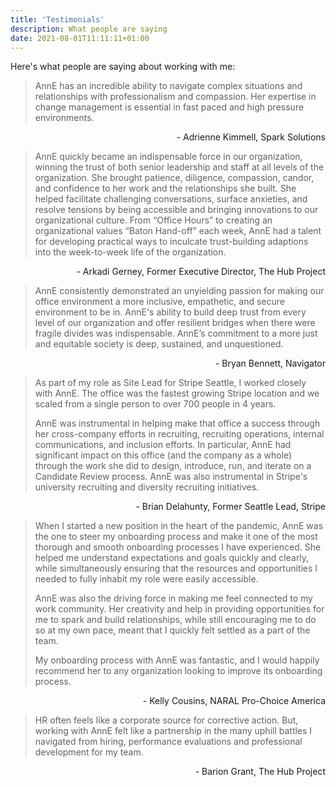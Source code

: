 ```yaml
---
title: 'Testimonials'
description: What people are saying
date: 2021-08-01T11:11:11+01:00
---
```


Here's what people are saying about working with me:

> AnnE has an incredible ability to navigate complex situations and relationships with professionalism and compassion. Her expertise in change management is essential in fast paced and high pressure environments.

<p style="text-align: right;"> - Adrienne Kimmell, Spark Solutions </p>

> AnnE quickly became an indispensable force in our organization, winning the trust of both senior leadership and staff at all levels of the organization. She brought patience, diligence, compassion, candor, and confidence to her work and the relationships she built. She helped facilitate challenging conversations, surface anxieties, and resolve tensions by being accessible and bringing innovations to our organizational culture. From “Office Hours” to creating an organizational values “Baton Hand-off” each week, AnnE had a talent for developing practical ways to inculcate trust-building adaptions into the week-to-week life of the organization.

<p style="text-align: right;"> - Arkadi Gerney, Former Executive Director, The Hub Project </p>

> AnnE consistently demonstrated an unyielding passion for making our office environment a more inclusive, empathetic, and secure environment to be in. AnnE's ability to build deep trust from every level of our organization and offer resilient bridges when there were fragile divides was indispensable. AnnE’s commitment to a more just and equitable society is deep, sustained, and unquestioned.

<p style="text-align: right;"> - Bryan Bennett, Navigator </p>

> As part of my role as Site Lead for Stripe Seattle, I worked closely with AnnE. The office was the fastest growing Stripe location and we scaled from a single person to over 700 people in 4 years. 
>
>AnnE was instrumental in helping make that office a success through her cross-company efforts in recruiting, recruiting operations, internal communications, and inclusion efforts. In particular, AnnE had significant impact on this office (and the company as a whole) through the work she did to design, introduce, run, and iterate on a Candidate Review process. AnnE was also instrumental in Stripe's university recruiting and diversity recruiting initiatives.

<p style="text-align: right;"> - Brian Delahunty, Former Seattle Lead, Stripe </p>

> When I started a new position in the heart of the pandemic, AnnE was the one to steer my onboarding process and make it one of the most thorough and smooth onboarding processes I have experienced. She helped me understand expectations and goals quickly and clearly, while simultaneously ensuring that the resources and opportunities I needed to fully inhabit my role were easily accessible. 
>
> AnnE was also the driving force in making me feel connected to my work community. Her creativity and help in providing opportunities for me to spark and build relationships, while still encouraging me to do so at my own pace, meant that I quickly felt settled as a part of the team. 
>
> My onboarding process with AnnE was fantastic, and I would happily recommend her to any organization looking to improve its onboarding process.

<p style="text-align: right;"> - Kelly Cousins, NARAL Pro-Choice America </p>

> HR often feels like a corporate source for corrective action. But, working with AnnE felt like a partnership in the many uphill battles I navigated from hiring, performance evaluations and professional development for my team.

<p style="text-align: right;"> - Barion Grant, The Hub Project </p>

